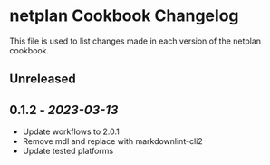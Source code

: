 # netplan Cookbook Changelog

This file is used to list changes made in each version of the netplan cookbook.

## Unreleased

## 0.1.2 - *2023-03-13*

- Update workflows to 2.0.1
- Remove mdl and replace with markdownlint-cli2
- Update tested platforms
